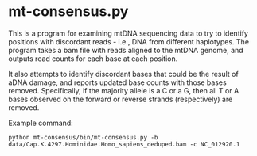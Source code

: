 # mt-consensus.py

This is a program for examining mtDNA sequencing data to try to identify positions with discordant reads - i.e., DNA from different haplotypes.
The program takes a bam file with reads aligned to the mtDNA genome, and outputs read counts for each base at each position.

It also attempts to identify discordant bases that could be the result of aDNA damage, and reports updated base counts with those bases removed.
Specifically, if the majority allele is a C or a G, then all T or A bases observed on the forward or reverse strands (respectively) are removed.

Example command:

`python mt-consensus/bin/mt-consensus.py -b data/Cap.K.4297.Hominidae.Homo_sapiens_deduped.bam -c NC_012920.1`
